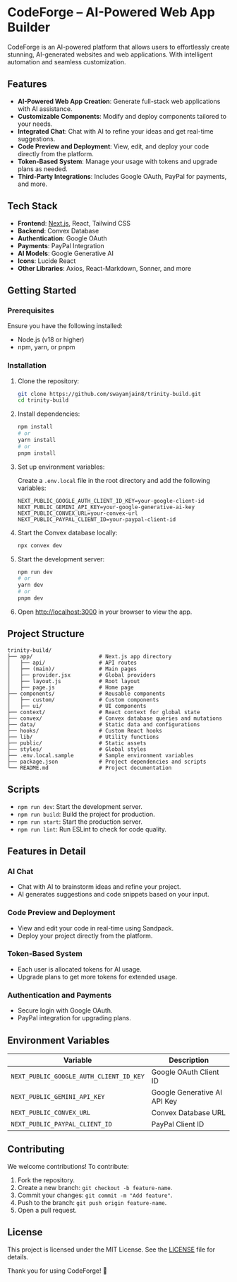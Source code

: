 # CodeForge – AI-Powered Web App Builder

CodeForge is an AI-powered platform that allows users to effortlessly create stunning, AI-generated websites and web applications. With intelligent automation and seamless customization.

## Features

- **AI-Powered Web App Creation**: Generate full-stack web applications with AI assistance.
- **Customizable Components**: Modify and deploy components tailored to your needs.
- **Integrated Chat**: Chat with AI to refine your ideas and get real-time suggestions.
- **Code Preview and Deployment**: View, edit, and deploy your code directly from the platform.
- **Token-Based System**: Manage your usage with tokens and upgrade plans as needed.
- **Third-Party Integrations**: Includes Google OAuth, PayPal for payments, and more.

## Tech Stack

- **Frontend**: [Next.js](https://nextjs.org), React, Tailwind CSS
- **Backend**: Convex Database
- **Authentication**: Google OAuth
- **Payments**: PayPal Integration
- **AI Models**: Google Generative AI
- **Icons**: Lucide React
- **Other Libraries**: Axios, React-Markdown, Sonner, and more

## Getting Started

### Prerequisites

Ensure you have the following installed:

- Node.js (v18 or higher)
- npm, yarn, or pnpm

### Installation

1. Clone the repository:

   ```bash
   git clone https://github.com/swayamjain8/trinity-build.git
   cd trinity-build
   ```

2. Install dependencies:

   ```bash
   npm install
   # or
   yarn install
   # or
   pnpm install
   ```

3. Set up environment variables:

   Create a `.env.local` file in the root directory and add the following variables:

   ```env
   NEXT_PUBLIC_GOOGLE_AUTH_CLIENT_ID_KEY=your-google-client-id
   NEXT_PUBLIC_GEMINI_API_KEY=your-google-generative-ai-key
   NEXT_PUBLIC_CONVEX_URL=your-convex-url
   NEXT_PUBLIC_PAYPAL_CLIENT_ID=your-paypal-client-id
   ```

4. Start the Convex database locally:

   ```bash
   npx convex dev
   ```

5. Start the development server:

   ```bash
   npm run dev
   # or
   yarn dev
   # or
   pnpm dev
   ```

6. Open [http://localhost:3000](http://localhost:3000) in your browser to view the app.

## Project Structure

```plaintext
trinity-build/
├── app/                     # Next.js app directory
│   ├── api/                 # API routes
│   ├── (main)/              # Main pages
│   ├── provider.jsx         # Global providers
│   ├── layout.js            # Root layout
│   ├── page.js              # Home page
├── components/              # Reusable components
│   ├── custom/              # Custom components
│   ├── ui/                  # UI components
├── context/                 # React context for global state
├── convex/                  # Convex database queries and mutations
├── data/                    # Static data and configurations
├── hooks/                   # Custom React hooks
├── lib/                     # Utility functions
├── public/                  # Static assets
├── styles/                  # Global styles
├── .env.local.sample        # Sample environment variables
├── package.json             # Project dependencies and scripts
└── README.md                # Project documentation
```

## Scripts

- `npm run dev`: Start the development server.
- `npm run build`: Build the project for production.
- `npm run start`: Start the production server.
- `npm run lint`: Run ESLint to check for code quality.

## Features in Detail

### AI Chat

- Chat with AI to brainstorm ideas and refine your project.
- AI generates suggestions and code snippets based on your input.

### Code Preview and Deployment

- View and edit your code in real-time using Sandpack.
- Deploy your project directly from the platform.

### Token-Based System

- Each user is allocated tokens for AI usage.
- Upgrade plans to get more tokens for extended usage.

### Authentication and Payments

- Secure login with Google OAuth.
- PayPal integration for upgrading plans.

## Environment Variables

| Variable                                | Description                  |
| --------------------------------------- | ---------------------------- |
| `NEXT_PUBLIC_GOOGLE_AUTH_CLIENT_ID_KEY` | Google OAuth Client ID       |
| `NEXT_PUBLIC_GEMINI_API_KEY`            | Google Generative AI API Key |
| `NEXT_PUBLIC_CONVEX_URL`                | Convex Database URL          |
| `NEXT_PUBLIC_PAYPAL_CLIENT_ID`          | PayPal Client ID             |

## Contributing

We welcome contributions! To contribute:

1. Fork the repository.
2. Create a new branch: `git checkout -b feature-name`.
3. Commit your changes: `git commit -m "Add feature"`.
4. Push to the branch: `git push origin feature-name`.
5. Open a pull request.

## License

This project is licensed under the MIT License. See the [LICENSE](LICENSE) file for details.

Thank you for using CodeForge! 🚀

